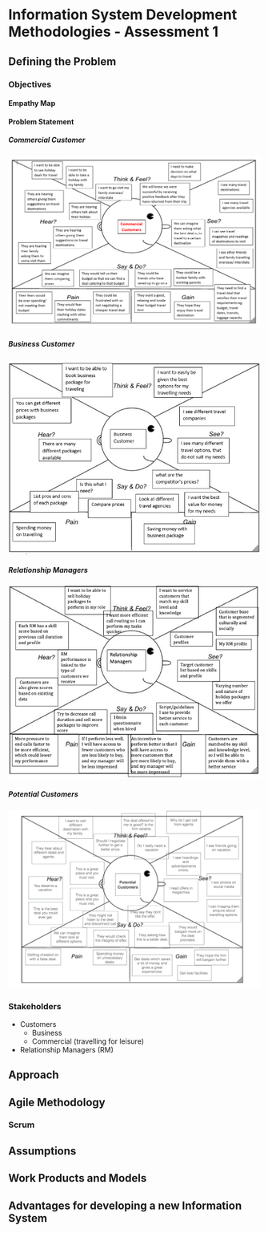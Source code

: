 # Information System Development Methodologies - Assessment 1

## Defining the Problem
### Objectives

#### Empathy Map
#### Problem Statement


##### Commercial Customer 

![alt text](https://github.com/RhysandLy/ISDM---Group-4/blob/thivya-98-patch-1/Images/Empathy%20Map%20photo.PNG "Commercial Customer Empathy Map")

##### Business Customer

![alt text](https://github.com/RhysandLy/ISDM---Group-4/blob/Rhys/Images/Empathy%20Map%20Business%20Customers%20-%20rhys.PNG "Business Customer Empathy Map")

##### Relationship Managers
![alt text](https://github.com/RhysandLy/ISDM---Group-4/blob/Daisy/Images/Empathy%20Map%20(Relationship%20Managers).png "Relationship Manager Empathy Map")

##### Potential Customers
![alt text](https://github.com/Bilal13396989/ISDM---Group-4/blob/master/Empath%20Map%20Potential%20Customer%20ISDM.png "Potential Customer Empathy Map")




### Stakeholders
* Customers
    * Business
    * Commercial (travelling for leisure)
* Relationship Managers (RM)    

## Approach

## Agile Methodology
### Scrum

## Assumptions

## Work Products and Models

## Advantages for developing a new Information System
